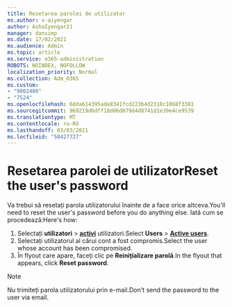```yaml
---
title: Resetarea parolei de utilizator
ms.author: v-aiyengar
author: AshaIyengar21
manager: dansimp
ms.date: 17/02/2021
ms.audience: Admin
ms.topic: article
ms.service: o365-administration
ROBOTS: NOINDEX, NOFOLLOW
localization_priority: Normal
ms.collection: Adm_O365
ms.custom:
- "9002486"
- "7524"
ms.openlocfilehash: 6dda614395ade8341fcd223b4d2318c1068f3381
ms.sourcegitcommit: 969219d6dff18d86d679d4d8741d1e39e4ce9539
ms.translationtype: MT
ms.contentlocale: ro-RO
ms.lasthandoff: 03/03/2021
ms.locfileid: "50427727"
---
```

# <a name="reset-the-users-password"></a><span data-ttu-id="48938-102">Resetarea parolei de utilizator</span><span class="sxs-lookup"><span data-stu-id="48938-102">Reset the user's password</span></span>

<span data-ttu-id="48938-103">Va trebui să resetați parola utilizatorului înainte de a face orice altceva.</span><span class="sxs-lookup"><span data-stu-id="48938-103">You'll need to reset the user's password before you do anything else.</span></span> <span data-ttu-id="48938-104">Iată cum se procedează:</span><span class="sxs-lookup"><span data-stu-id="48938-104">Here's how:</span></span>

1. <span data-ttu-id="48938-105">Selectați **utilizatori**  >  **[activi](https://go.microsoft.com/fwlink/p/?linkid=834822)** utilizatori.</span><span class="sxs-lookup"><span data-stu-id="48938-105">Select **Users** > **[Active users](https://go.microsoft.com/fwlink/p/?linkid=834822)**.</span></span>
1. <span data-ttu-id="48938-106">Selectați utilizatorul al cărui cont a fost compromis.</span><span class="sxs-lookup"><span data-stu-id="48938-106">Select the user whose account has been compromised.</span></span>
1. <span data-ttu-id="48938-107">În flyout care apare, faceți clic pe **Reinițializare parolă**.</span><span class="sxs-lookup"><span data-stu-id="48938-107">In the flyout that appears, click **Reset password**.</span></span>

> [!NOTE]
> <span data-ttu-id="48938-108">Nu trimiteți parola utilizatorului prin e-mail.</span><span class="sxs-lookup"><span data-stu-id="48938-108">Don't send the password to the user via email.</span></span>
